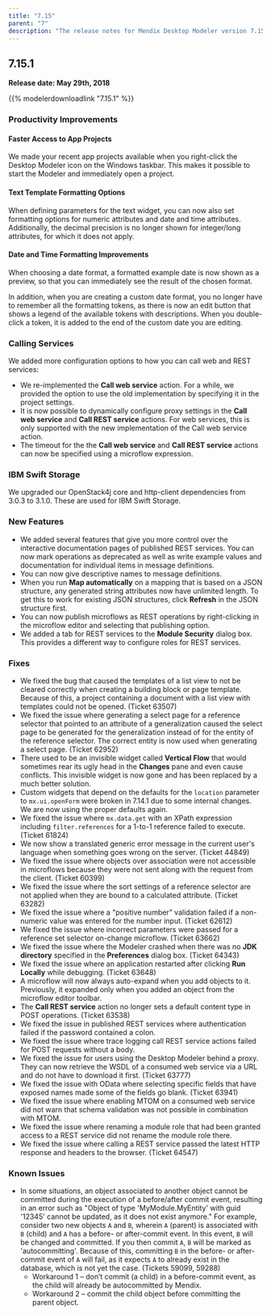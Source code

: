 ```yaml
---
title: "7.15"
parent: "7"
description: "The release notes for Mendix Desktop Modeler version 7.15 (including all patches) with details on new features, bug fixes, and known issues."
---
```


## 7.15.1

**Release date: May 29th, 2018**

{{% modelerdownloadlink "7.15.1" %}}

### Productivity Improvements

#### Faster Access to App Projects

We made your recent app projects available when you right-click the Desktop Modeler icon on the Windows taskbar. This makes it possible to start the Modeler and immediately open a project.

#### Text Template Formatting Options

When defining parameters for the text widget, you can now also set formatting options for numeric attributes and date and time attributes. Additionally, the decimal precision is no longer shown for integer/long attributes, for which it does not apply.

#### Date and Time Formatting Improvements

When choosing a date format, a formatted example date is now shown as a preview, so that you can immediately see the result of the chosen format. 

In addition, when you are creating a custom date format, you no longer have to remember all the formatting tokens, as there is now an edit button that shows a legend of the available tokens with descriptions. When you double-click a token, it is added to the end
of the custom date you are editing.

### Calling Services

We added more configuration options to how you can call web and REST services:

* We re-implemented the **Call web service** action. For a while, we provided the option to use the old implementation by specifying it in the project settings.
* It is now possible to dynamically configure proxy settings in the **Call web service** and **Call REST service** actions. For web services, this is only supported with the new implementation of the Call web service action.
* The timeout for the the **Call web service** and **Call REST service** actions can now be specified using a microflow expression.

### IBM Swift Storage

We upgraded our OpenStack4j core and http-client dependencies from 3.0.3 to 3.1.0. These are used for IBM Swift Storage.

### New Features

* We added several features that give you more control over the interactive documentation pages of published REST services. You can now mark operations as deprecated as well as write example values and documentation for individual items in message definitions.
* You can now give descriptive names to message definitions.
* When you run **Map automatically** on a mapping that is based on a JSON structure, any generated string attributes now have unlimited length. To get this to work for existing JSON structures, click **Refresh** in the JSON structure first.
* You can now publish microflows as REST operations by right-clicking in the microflow editor and selecting that publishing option.
* We added a tab for REST services to the **Module Security** dialog box. This provides a different way to configure roles for REST services.

### Fixes

* <a name="63507"></a>We fixed the bug that caused the templates of a list view to not be cleared correctly when creating a building block or page template. Because of this, a project containing a document with a list view with templates could not be opened. (Ticket 63507)
* We fixed the issue where generating a select page for a reference selector that pointed to an attribute of a generalization caused the select page to be generated for the generalization instead of for the entity of the reference selector. The correct entity is now used when generating a select page. (Ticket 62952)
* There used to be an invisible widget called **Vertical Flow** that would sometimes rear its ugly head in the **Changes** pane and even cause conflicts. This invisible widget is now gone and has been replaced by a much better solution.
* Custom widgets that depend on the defaults for the `location` parameter to `mx.ui.openForm` were broken in 7.14.1 due to some internal changes. We are now using the proper defaults again.
* We fixed the issue where `mx.data.get` with an XPath expression including `filter.references` for a 1-to-1 reference failed to execute. (Ticket 61824)
* We now show a translated generic error message in the current user's language when something goes wrong on the server. (Ticket 44849)
* We fixed the issue where objects over association were not accessible in microflows because they were not sent along with the request from the client. (Ticket 60399)
* We fixed the issue where the sort settings of a reference selector are not applied when they are bound to a calculated attribute. (Ticket 63282)
* We fixed the issue where a "positive number" validation failed if a non-numeric value was entered for the number input. (Ticket 62612)
* We fixed the issue where incorrect parameters were passed for a reference set selector on-change microflow. (Ticket 63662)
* We fixed the issue where the Modeler crashed when there was no **JDK directory** specified in the **Preferences** dialog box. (Ticket 64343)
* We fixed the issue where an application restarted after clicking **Run Locally** while debugging. (Ticket 63648)
* A microflow will now always auto-expand when you add objects to it. Previously, it expanded only when you added an object from the microflow editor toolbar.
* The **Call REST service** action no longer sets a default content type in POST operations. (Ticket 63538)
* We fixed the issue in published REST services where authentication failed if the password contained a colon.
* We fixed the issue where trace logging call REST service actions failed for POST requests without a body.
* We fixed the issue for users using the Desktop Modeler behind a proxy. They can now retrieve the WSDL of a consumed web service via a URL and do not have to download it first. (Ticket 63777)
* We fixed the issue with OData where selecting specific fields that have exposed names made some of the fields go blank. (Ticket 63941)
* We fixed the issue where enabling MTOM on a consumed web service did not warn that schema validation was not possible in combination with MTOM.
* We fixed the issue where renaming a module role that had been granted access to a REST service did not rename the module role there.
* We fixed the issue where calling a REST service passed the latest HTTP response and headers to the browser. (Ticket 64547)

### Known Issues

* In some situations, an object associated to another object cannot be committed during the execution of a before/after commit event, resulting in an error such as "Object of type 'MyModule.MyEntity' with guid '12345' cannot be updated, as it does not exist anymore." For example, consider two new objects `A` and `B`, wherein `A` (parent) is associated with `B` (child) and `A` has a before- or after-commit event. In this event, `B` will be changed and committed. If you then commit `A`, `B` will be marked as 'autocommitting'. Because of this, committing `B` in the before- or after-commit event of `A` will fail, as it expects `A` to already exist in the database, which is not yet the case. (Tickets 59099, 59288)
   * Workaround 1 – don’t commit (a child) in a before-commit event, as the child will already be autocommitted by Mendix.
   * Workaround 2 – commit the child object before committing the parent object.
